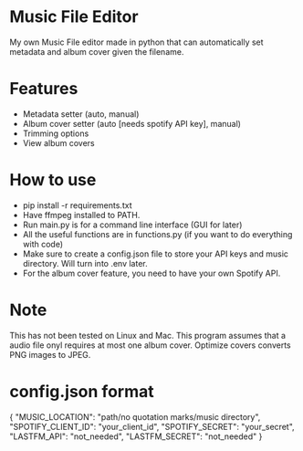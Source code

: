 # Music File Editor
My own Music File editor made in python that can automatically set metadata and album cover given the filename.

# Features
- Metadata setter (auto, manual)
- Album cover setter (auto [needs spotify API key], manual)
- Trimming options
- View album covers

# How to use
- pip install -r requirements.txt
- Have ffmpeg installed to PATH.
- Run main.py is for a command line interface (GUI for later)
- All the useful functions are in functions.py (if you want to do everything with code)
- Make sure to create a config.json file to store your API keys and music directory. Will turn into .env later.
- For the album cover feature, you need to have your own Spotify API.

# Note
This has not been tested on Linux and Mac.
This program assumes that a audio file onyl requires at most one album cover.
Optimize covers converts PNG images to JPEG.

# config.json format

{
    "MUSIC_LOCATION": "path/no quotation marks/music directory",
    "SPOTIFY_CLIENT_ID": "your_client_id",
    "SPOTIFY_SECRET": "your_secret",
    "LASTFM_API": "not_needed",
    "LASTFM_SECRET": "not_needed"
}
